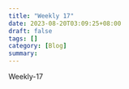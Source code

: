 ```yaml
---
title: "Weekly 17"
date: 2023-08-20T03:09:25+08:00
draft: false
tags: []
category: [Blog]
summary: 
---
```

Weekly-17